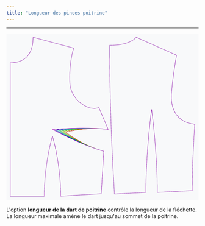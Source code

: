 ```yaml
---
title: "Longueur des pinces poitrine"
---
```


***

![L'effet de l'option de la longueur de la poitrine sur le motif](sample.png)

L'option **longueur de la dart de poitrine** contrôle la longueur de la fléchette. La longueur maximale amène le dart jusqu'au sommet de la poitrine.




